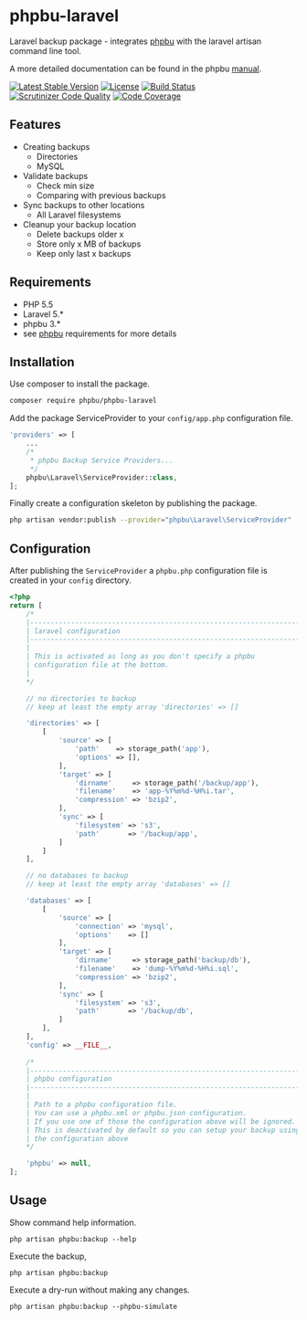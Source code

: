 # phpbu-laravel
Laravel backup package - integrates [phpbu](https://github.com/sebastianfeldmann/phpbu) with the laravel artisan command line tool.

A more detailed documentation can be found in the phpbu [manual](http://phpbu.de/manual/current/en/integrations.html).

[![Latest Stable Version](https://poser.pugx.org/phpbu/phpbu-laravel/v/stable.svg)](https://packagist.org/packages/phpbu/phpbu-laravel)
[![License](https://poser.pugx.org/phpbu/phpbu-laravel/license.svg)](https://packagist.org/packages/phpbu/phpbu-laravel)
[![Build Status](https://travis-ci.org/sebastianfeldmann/phpbu-laravel.svg?branch=master)](https://travis-ci.org/sebastianfeldmann/phpbu-laravel)
[![Scrutinizer Code Quality](https://scrutinizer-ci.com/g/sebastianfeldmann/phpbu-laravel/badges/quality-score.png?b=master)](https://scrutinizer-ci.com/g/sebastianfeldmann/phpbu-laravel/?branch=master)
[![Code Coverage](https://scrutinizer-ci.com/g/sebastianfeldmann/phpbu-laravel/badges/coverage.png?b=master)](https://scrutinizer-ci.com/g/sebastianfeldmann/phpbu-laravel/?branch=master)

## Features

* Creating backups
    + Directories
    + MySQL
* Validate backups
    + Check min size
    + Comparing with previous backups
* Sync backups to other locations
    + All Laravel filesystems
* Cleanup your backup location
    + Delete backups older x
    + Store only x MB of backups
    + Keep only last x backups

## Requirements
* PHP 5.5
* Laravel 5.*
* phpbu 3.*
* see [phpbu](https://github.com/sebastianfeldmann/phpbu) requirements for more details

## Installation

Use composer to install the package.

```bash
composer require phpbu/phpbu-laravel
```

Add the package ServiceProvider to your `config/app.php` configuration file.

```php
'providers' => [
    ...
    /*
     * phpbu Backup Service Providers...
     */
    phpbu\Laravel\ServiceProvider::class,
];
```

Finally create a configuration skeleton by publishing the package.

```bash
php artisan vendor:publish --provider="phpbu\Laravel\ServiceProvider"
```

## Configuration

After publishing the `ServiceProvider` a `phpbu.php` configuration file is created in your `config` directory.

```php
<?php
return [
    /*
    |--------------------------------------------------------------------------
    | laravel configuration
    |--------------------------------------------------------------------------
    |
    | This is activated as long as you don't specify a phpbu
    | configuration file at the bottom.
    |
    */

    // no directories to backup
    // keep at least the empty array 'directories' => []

    'directories' => [
        [
            'source' => [
                'path'    => storage_path('app'),
                'options' => [],
            ],
            'target' => [
                'dirname'     => storage_path('/backup/app'),
                'filename'    => 'app-%Y%m%d-%H%i.tar',
                'compression' => 'bzip2',
            ],
            'sync' => [
                'filesystem' => 's3',
                'path'       => '/backup/app',
            ]
        ]
    ],

    // no databases to backup
    // keep at least the empty array 'databases' => []

    'databases' => [
        [
            'source' => [
                'connection' => 'mysql',
                'options'    => []
            ],
            'target' => [
                'dirname'     => storage_path('backup/db'),
                'filename'    => 'dump-%Y%m%d-%H%i.sql',
                'compression' => 'bzip2',
            ],
            'sync' => [
                'filesystem' => 's3',
                'path'       => '/backup/db',
            ]
        ],
    ],
    'config' => __FILE__,
    
    /*
    |--------------------------------------------------------------------------
    | phpbu configuration
    |--------------------------------------------------------------------------
    |
    | Path to a phpbu configuration file.
    | You can use a phpbu.xml or phpbu.json configuration.
    | If you use one of those the configuration above will be ignored.
    | This is deactivated by default so you can setup your backup using
    | the configuration above
    */

    'phpbu' => null,
];

```

## Usage

Show command help information.

    php artisan phpbu:backup --help
    
Execute the backup,

    php artisan phpbu:backup
    
Execute a dry-run without making any changes.

    php artisan phpbu:backup --phpbu-simulate
